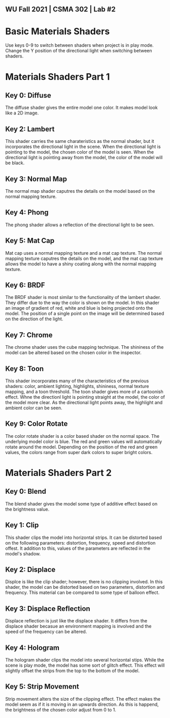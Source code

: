 WU Fall 2021 | CSMA 302 | Lab #2
---
# Basic Materials Shaders

Use keys 0-9 to switch between shaders when project is in play mode. Change the Y position of the directional light when switching between shaders.

# Materials Shaders Part 1
## Key 0: Diffuse
The diffuse shader gives the entire model one color. It makes model look like a 2D image.

## Key 2: Lambert
This shader carries the same charateristics as the normal shader, but it incorporates the directional light in the scene. When the directional light is pointing to the model, the chosen color of the model is seen. When the directional light is pointing away from the model, the color of the model will be black.

## Key 3: Normal Map
The normal map shader caputres the details on the model based on the normal mapping texture.

## Key 4: Phong
The phong shader allows a reflection of the directional light to be seen.

## Key 5: Mat Cap
Mat cap uses a normal mapping texture and a mat cap texture. The normal mapping texture caputres the details on the model, and the mat cap texture allows the model to have a shiny coating along with the normal mapping texture.

## Key 6: BRDF
The BRDF shader is most similar to the functionality of the lambert shader. They differ due to the way the color is shown on the model. In this shader an image of gradient of red, white and blue is being projected onto the model. The position of a single point on the image will be determined based on the direction of the light.

## Key 7: Chrome
The chrome shader uses the cube mapping technique. The shininess of the model can be altered based on the chosen color in the inspector.

## Key 8: Toon
This shader incorporates many of the characteristics of the previous shaders: color, ambient lighting, highlights, shininess, normal texture mapping, and a toon threshold. The toon shader gives more of a cartoonish effect. Whne the directionl light is pointing straight at the model, the color of the model more clear. As the directional light points away, the highlight and ambient color can be seen.

## Key 9: Color Rotate
The color rotate shader is a color based shader on the normal space. The underlying model color is blue. The red and green values will automatically rotate around the model. Depending on the position of the red and green values, the colors range from super dark colors to super bright colors.


# Materials Shaders Part 2
## Key 0: Blend
The blend shader gives the model some type of additive effect based on the brightness value.

## Key 1: Clip
This shader clips the model into horizontal strips. It can be distorted based on the following parameters: distortion, frequency, speed and distortion offest. It addition to this, values of the parameters are reflected in the model's shadow.

## Key 2: Displace
Displce is like the clip shader; however, there is no clipping involved. In this shader, the model can be distorted based on two parameters, distortion and frequency. This material can be compared to some type of balloon effect.

## Key 3: Displace Reflection
Displace reflection is just like the displace shader. It differs from the displace shader becasue an environment mapping is involved and the speed of the frequency can be altered.

## Key 4: Hologram
The hologram shader clips the model into several horizontal stips. While the scene is play mode, the model has some sort of glitch effect. This effect will slightly offset the strips from the top to the bottom of the model.

## Key 5: Strip Movement
Strip movement alters the size of the clipping effect. The effect makes the model seem as if it is moving in an upwards direction. As this is happend, the brightness of the chosen color adjust from 0 to 1.